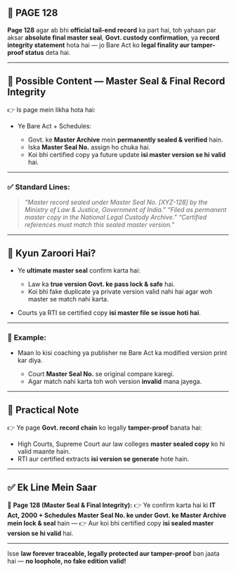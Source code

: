 ## 📄 **PAGE 128**

**Page 128** agar ab bhi **official tail-end record** ka part hai, toh yahaan par aksar **absolute final master seal**, **Govt. custody confirmation**, ya **record integrity statement** hota hai — jo Bare Act ko **legal finality aur tamper-proof status** deta hai.

---

## 🔹 **Possible Content — Master Seal & Final Record Integrity**

👉 Is page mein likha hota hai:

* Ye Bare Act + Schedules:

  * Govt. ke **Master Archive** mein **permanently sealed & verified** hain.
  * Iska **Master Seal No.** assign ho chuka hai.
  * Koi bhi certified copy ya future update **isi master version se hi valid** hai.

---

### ✅ **Standard Lines:**

> *“Master record sealed under Master Seal No. \[XYZ-128] by the Ministry of Law & Justice, Government of India.”*
> *“Filed as permanent master copy in the National Legal Custody Archive.”*
> *“Certified references must match this sealed master version.”*

---

## 🔹 **Kyun Zaroori Hai?**

* Ye **ultimate master seal** confirm karta hai:

  * Law ka **true version Govt. ke pass lock & safe** hai.
  * Koi bhi fake duplicate ya private version valid nahi hai agar woh master se match nahi karta.
* Courts ya RTI se certified copy **isi master file se issue hoti hai**.

---

### 🧩 **Example:**

* Maan lo kisi coaching ya publisher ne Bare Act ka modified version print kar diya.

  * Court **Master Seal No.** se original compare karegi.
  * Agar match nahi karta toh woh version **invalid** mana jayega.

---

## 🔹 **Practical Note**

👉 Ye page **Govt. record chain** ko legally **tamper-proof** banata hai:

* High Courts, Supreme Court aur law colleges **master sealed copy** ko hi valid maante hain.
* RTI aur certified extracts **isi version se generate** hote hain.

---

## ✅ **Ek Line Mein Saar**

📌 **Page 128 (Master Seal & Final Integrity):**
👉 Ye confirm karta hai ki **IT Act, 2000 + Schedules** **Master Seal No. ke under Govt. ke Master Archive mein lock & seal** hain —
👉 Aur koi bhi certified copy **isi sealed master version se hi valid** hai.

---

Isse **law forever traceable, legally protected aur tamper-proof** ban jaata hai — **no loophole, no fake edition valid!**

